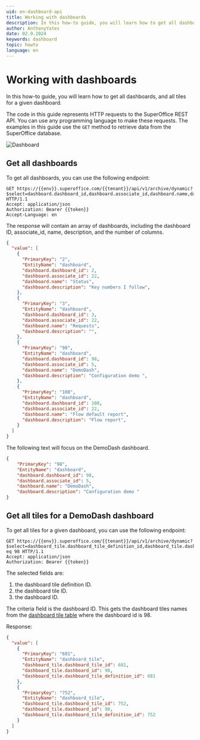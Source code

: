 ```yaml
---
uid: en-dashboard-api
title: Working with dashboards
description: In this how-to guide, you will learn how to get all dashboards and all tiles for a dashboard.
author: AnthonyYates
date: 02.9.2024
keywords: dashboard
topic: howto
language: en
---
```


<!-- markdownlint-disable-file MD013 -->
# Working with dashboards

In this how-to guide, you will learn how to get all dashboards, and all tiles for a given dashboard.

The code in this guide represents HTTP requests to the SuperOffice REST API. You can use any programming language to make these requests. The examples in this guide use the `GET` method to retrieve data from the SuperOffice database.

![Dashboard][dashboard-page]

## Get all dashboards

To get all dashboards, you can use the following endpoint:

```http
GET https://{{env}}.superoffice.com/{{tenant}}/api/v1/archive/dynamic?$select=dashboard.dashboard_id,dashboard.associate_id,dashboard.name,dashboard.description,dashboard.dashboard_theme_id,dashboard.columns HTTP/1.1
Accept: application/json
Authorization: Bearer {{token}}
Accept-Language: en
```

The response will contain an array of dashboards, including the dashboard ID, associate_id, name, description, and the number of columns.

```json
{
  "value": [
    {
      "PrimaryKey": "2",
      "EntityName": "dashboard",
      "dashboard.dashboard_id": 2,
      "dashboard.associate_id": 22,
      "dashboard.name": "Status",
      "dashboard.description": "Key numbers I follow",
    },
    {
      "PrimaryKey": "3",
      "EntityName": "dashboard",
      "dashboard.dashboard_id": 3,
      "dashboard.associate_id": 22,
      "dashboard.name": "Requests",
      "dashboard.description": "",
    },
    {
      "PrimaryKey": "98",
      "EntityName": "dashboard",
      "dashboard.dashboard_id": 98,
      "dashboard.associate_id": 5,
      "dashboard.name": "DemoDash",
      "dashboard.description": "Configuration demo ",
    },
    {
      "PrimaryKey": "108",
      "EntityName": "dashboard",
      "dashboard.dashboard_id": 108,
      "dashboard.associate_id": 22,
      "dashboard.name": "Flow default report",
      "dashboard.description": "Flow report",
    }
  ]
}
```

The following text will focus on the DemoDash dashboard.

```json
{
    "PrimaryKey": "98",
    "EntityName": "dashboard",
    "dashboard.dashboard_id": 98,
    "dashboard.associate_id": 5,
    "dashboard.name": "DemoDash",
    "dashboard.description": "Configuration demo "
}
```

## Get all tiles for a DemoDash dashboard

To get all tiles for a given dashboard, you can use the following endpoint:

```http
GET https://{{env}}.superoffice.com/{{tenant}}/api/v1/archive/dynamic?$select=dashboard_tile.dashboard_tile_definition_id,dashboard_tile.dashboard_tile_id,dashboard_tile.dashboard_id&$filter=dashboard_tile.dashboard_id eq 98 HTTP/1.1
Accept: application/json
Authorization: Bearer {{token}}
```

The selected fields are:

1. the dashboard tile definition ID.
2. the dashboard tile ID.
3. the dashboard ID.

The criteria field is the dashboard ID. This gets the dashboard tiles names from the [dashboard tile table][0] where the dashboard id is 98.

Response:

```json
{
  "value": [
    {
      "PrimaryKey": "681",
      "EntityName": "dashboard_tile",
      "dashboard_tile.dashboard_tile_id": 681,
      "dashboard_tile.dashboard_id": 98,
      "dashboard_tile.dashboard_tile_definition_id": 681
    },
    {
      "PrimaryKey": "752",
      "EntityName": "dashboard_tile",
      "dashboard_tile.dashboard_tile_id": 752,
      "dashboard_tile.dashboard_id": 98,
      "dashboard_tile.dashboard_tile_definition_id": 752
    }
  ]
}
```

<!-- image references-->
[dashboard-page]: media/dashboard-page.png

<!-- links -->
[0]: ../../database/tables/dashboard.md
